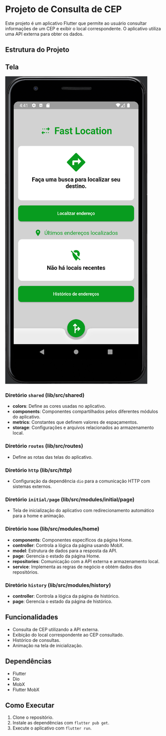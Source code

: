 # Projeto de Consulta de CEP

Este projeto é um aplicativo Flutter que permite ao usuário consultar informações de um CEP e exibir o local correspondente. O aplicativo utiliza uma API externa para obter os dados.

## Estrutura do Projeto

## Tela

<img src="/assets/readme/front.png">

### Diretório `shared` (lib/src/shared)
- **colors**: Define as cores usadas no aplicativo.
- **components**: Componentes compartilhados pelos diferentes módulos do aplicativo.
- **metrics**: Constantes que definem valores de espaçamentos.
- **storage**: Configurações e arquivos relacionados ao armazenamento local.

### Diretório `routes` (lib/src/routes)
- Define as rotas das telas do aplicativo.

### Diretório `http` (lib/src/http)
- Configuração da dependência `dio` para a comunicação HTTP com sistemas externos.

### Diretório `initial/page` (lib/src/modules/initial/page)
- Tela de inicialização do aplicativo com redirecionamento automático para a home e animação.

### Diretório `home` (lib/src/modules/home)
- **components**: Componentes específicos da página Home.
- **controller**: Controla a lógica da página usando MobX.
- **model**: Estrutura de dados para a resposta da API.
- **page**: Gerencia o estado da página Home.
- **repositories**: Comunicação com a API externa e armazenamento local.
- **service**: Implementa as regras de negócio e obtém dados dos repositórios.

### Diretório `history` (lib/src/modules/history)
- **controller**: Controla a lógica da página de histórico.
- **page**: Gerencia o estado da página de histórico.

## Funcionalidades
- Consulta de CEP utilizando a API externa.
- Exibição do local correspondente ao CEP consultado.
- Histórico de consultas.
- Animação na tela de inicialização.

## Dependências
- Flutter
- Dio
- MobX
- Flutter MobX

## Como Executar
1. Clone o repositório.
2. Instale as dependências com `flutter pub get`.
3. Execute o aplicativo com `flutter run`.



